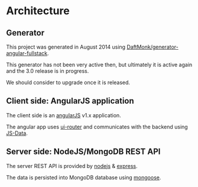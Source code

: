 # Architecture

## Generator

This project was generated in August 2014 using [DaftMonk/generator-angular-fullstack](https://github.com/DaftMonk/generator-angular-fullstack).

This generator has not been very active then, but ultimately it is active again and the 3.0 release is in progress.

We should consider to upgrade once it is released.

## Client side: AngularJS application

The client side is an [angularJS](https://angularjs.org) v1.x application.

The angular app uses [ui-router](https://github.com/angular-ui/ui-router) and communicates with the backend using [JS-Data](http://js-data.io).

## Server side: NodeJS/MongoDB REST API

The server REST API is provided by [nodejs](https://nodejs.org) & [express](http://expressjs.com).

The data is persisted into MongoDB database using [mongoose](https://github.com/Automattic/mongoose).